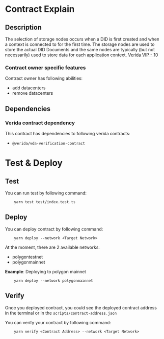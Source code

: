 # Contract Explain
## Description
The selection of storage nodes occurs when a DID is first created and when a context is connected to for the first time. The storage nodes are used to store the actual DID Documents and the same nodes are typically (but not necessarily) used to store data for each application context. [Verida VIP - 10](https://github.com/verida/VIPs/blob/develop/VIPs/vip-10.md)

### Contract owner specific features
Contract owner has following abilities:
- add datacenters
- remove datacenters

## Dependencies
### Verida contract dependency
This contract has dependencies to following verida contracts:
- `@verida/vda-verification-contract`


# Test & Deploy
## Test
You can run test by following command:
```
    yarn test test/index.test.ts
``` 
## Deploy
You can deploy contract by following command:
```
    yarn deploy --network <Target Network>
```
At the moment, there are 2 available networks:
- polygontestnet
- polygonmainnet

__Example__: Deploying to polygon mainnet
```
    yarn deploy --network polygonmainnet
```

## Verify
Once you deployed contract, you could see the deployed contract address in the terminal or in the `scripts/contract-address.json`

You can verify your contract by following command:
```
    yarn verify <Contract Address> --network <Target Network>
```